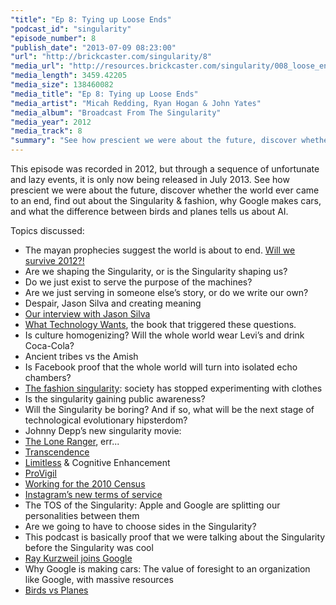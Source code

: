 ```yaml
---
"title": "Ep 8: Tying up Loose Ends"
"podcast_id": "singularity"
"episode_number": 8
"publish_date": "2013-07-09 08:23:00"
"url": "http://brickcaster.com/singularity/8"
"media_url": "http://resources.brickcaster.com/singularity/008_loose_ends.mp3"
"media_length": 3459.42205
"media_size": 138460082
"media_title": "Ep 8: Tying up Loose Ends"
"media_artist": "Micah Redding, Ryan Hogan & John Yates"
"media_album": "Broadcast From The Singularity"
"media_year": 2012
"media_track": 8
"summary": "See how prescient we were about the future, discover whether the world ever came to an end, find out about the Singularity & fashion, why Google makes cars, and what the difference between birds and planes tells us about AI."
---
```

This episode was recorded in 2012, but through a sequence of unfortunate and lazy events, it is only now being released in July 2013. See how prescient we were about the future, discover whether the world ever came to an end, find out about the Singularity & fashion, why Google makes cars, and what the difference between birds and planes tells us about AI.

Topics discussed:

- The mayan prophecies suggest the world is about to end. [Will we survive 2012?!](http://en.wikipedia.org/wiki/2012_phenomenon)
- Are we shaping the Singularity, or is the Singularity shaping us?
- Do we just exist to serve the purpose of the machines?
- Are we just serving in someone else’s story, or do we write our own?
- Despair, Jason Silva and creating meaning
- [Our interview with Jason Silva](http://brickcaster.com/singularity/5)
- [What Technology Wants](http://www.amazon.com/gp/product/0143120174/ref=as_li_ss_tl?ie=UTF8&camp=1789&creative=390957&creativeASIN=0143120174&linkCode=as2&tag=micahredding-20), the book that triggered these questions.
- Is culture homogenizing? Will the whole world wear Levi’s and drink Coca-Cola?
- Ancient tribes vs the Amish
- Is Facebook proof that the whole world will turn into isolated echo chambers?
- [The fashion singularity](http://www.vanityfair.com/style/2012/01/prisoners-of-style-201201): society has stopped experimenting with clothes
- Is the singularity gaining public awareness?
- Will the Singularity be boring? And if so, what will be the next stage of technological evolutionary hipsterdom?
- Johnny Depp’s new singularity movie:
- <a href="http://en.wikipedia.org/wiki/The_Lone_Ranger_(2013_film)">The Lone Ranger</a>, err...
- [Transcendence](http://www.kurzweilai.net/johnny-depp-uploaded-to-supercomputer-in-film-about-the-singularity)
- [Limitless](http://www.iamrogue.com/limitless/fullsite/index.html) & Cognitive Enhancement
- [ProVigil](http://www.provigil.com/)
- [Working for the 2010 Census](http://www.census.gov/2010census/)
- [Instagram’s new terms of service](http://bits.blogs.nytimes.com/2012/12/17/what-instagrams-new-terms-of-service-mean-for-you/)
- The TOS of the Singularity: Apple and Google are splitting our personalities between them
- Are we going to have to choose sides in the Singularity?
- This podcast is basically proof that we were talking about the Singularity before the Singularity was cool
- [Ray Kurzweil joins Google](http://techcrunch.com/2012/12/14/ray-kurzweil-joins-google-as-engineering-director-focusing-on-machine-learning-and-language-tech/)
- Why Google is making cars: The value of foresight to an organization like Google, with massive resources
- [Birds vs Planes](http://www.stufftoblowyourmind.com/blog/why-dont-airplanes-have-flapping-wings/)

